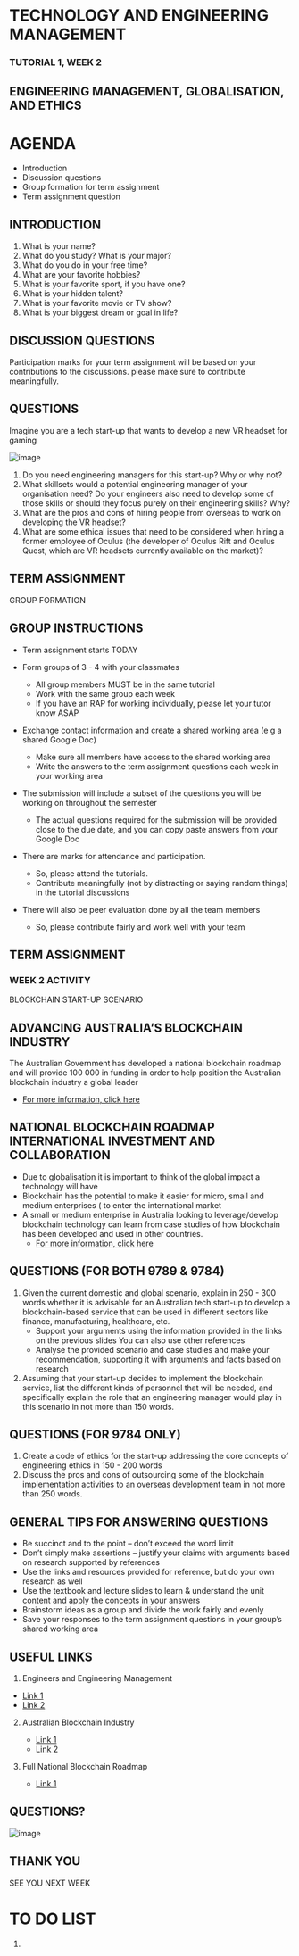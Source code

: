 # TECHNOLOGY AND ENGINEERING MANAGEMENT
### TUTORIAL 1, WEEK 2
## ENGINEERING MANAGEMENT, GLOBALISATION, AND ETHICS

# AGENDA
* Introduction
* Discussion questions
* Group formation for term assignment
* Term assignment question

## INTRODUCTION
1. What is your name?
2. What do you study? What is your major?​
3. What do you do in your free time?​
4. What are your favorite hobbies?​
5. What is your favorite sport, if you have one?​
6. What is your hidden talent?​
7. What is your favorite movie or TV show?​
8. What is your biggest dream or goal in life?

## DISCUSSION QUESTIONS
Participation marks for your term assignment will be based on your contributions to the discussions. please make sure to contribute meaningfully.

## QUESTIONS
Imagine you are a tech start-up that wants to develop a new VR headset for gaming

![image](https://github.com/I-Man-H/I-TEM/assets/125527438/0be256d6-883f-474a-8c0e-157d7e2dbb38)

1. Do you need engineering managers for this start-up? Why or why not?
2. What skillsets would a potential engineering manager of your organisation need? Do your engineers also need to develop some of those skills or should they focus purely on their engineering skills? Why?
3. What are the pros and cons of hiring people from overseas to work on developing the VR headset?
4. What are some ethical issues that need to be considered when hiring a former employee of Oculus (the developer of Oculus Rift and Oculus Quest, which are VR headsets currently available on the market)?

## TERM ASSIGNMENT
GROUP FORMATION

## GROUP INSTRUCTIONS

* Term assignment starts TODAY
* Form groups of 3 - 4 with your classmates
  * All group members MUST be in the same tutorial
  * Work with the same group each week
  * If you have an RAP for working individually, please let your tutor know ASAP

* Exchange contact information and create a shared working area (e g a shared Google Doc)
  * Make sure all members have access to the shared working area
  * Write the answers to the term assignment questions each week in your working area
* The submission will include a subset of the questions you will be working on throughout the semester
  * The actual questions required for the submission will be provided close to the due date, and you can copy paste answers from your Google Doc
* There are marks for attendance and participation.
  * So, please attend the tutorials.
  * Contribute meaningfully (not by distracting or saying random things) in the tutorial discussions
* There will also be peer evaluation done by all the
team members
  * So, please contribute fairly and work well with your team


## TERM ASSIGNMENT
### WEEK 2 ACTIVITY
BLOCKCHAIN START-UP SCENARIO

## ADVANCING AUSTRALIA’S BLOCKCHAIN INDUSTRY

The Australian Government has developed a national blockchain roadmap and will provide 100 000 in funding in order to help position the Australian blockchain industry a global leader
* [For more information, click here](https://www.minister.industry.gov.au/ministers/karenandrews/media-releases/advancing-australias-blockchain-industry)


## NATIONAL BLOCKCHAIN ROADMAP INTERNATIONAL INVESTMENT AND COLLABORATION

* Due to globalisation it is important to think of the global impact a technology will have
* Blockchain has the potential to make it easier for micro, small and medium enterprises ( to enter the international market
* A small or medium enterprise in Australia looking to leverage/develop blockchain technology can learn from case studies of how blockchain has been developed and used in other countries.
  * [For more information, click here](https://www.industry.gov.au/science-technology-and-innovation/technology)

## QUESTIONS (FOR BOTH 9789 & 9784)

1. Given the current domestic and global scenario, explain in 250 - 300 words whether it is advisable for an Australian tech start-up to develop a blockchain-based service that can be used in different sectors like finance, manufacturing, healthcare, etc.
    * Support your arguments using the information provided in the links on the previous slides You can also use other references
    * Analyse the provided scenario and case studies and make your recommendation, supporting it with arguments and facts based on research
2. Assuming that your start-up decides to implement the blockchain service, list the different kinds of personnel that will be needed, and specifically explain the role that an engineering manager would play in this scenario in not more than 150 words.

## QUESTIONS (FOR 9784 ONLY)

1. Create a code of ethics for the start-up addressing the core concepts of engineering ethics in 150 - 200 words
2. Discuss the pros and cons of outsourcing some of the blockchain implementation activities to an overseas development team in not more than 250 words.

## GENERAL TIPS FOR ANSWERING QUESTIONS

* Be succinct and to the point – don’t exceed the word limit
* Don’t simply make assertions – justify your claims with arguments based on research supported by references
* Use the links and resources provided for reference, but do your own research as well
* Use the textbook and lecture slides to learn & understand the unit content and apply the concepts in your answers
* Brainstorm ideas as a group and divide the work fairly and evenly
* Save your responses to the term assignment questions in your group’s shared working area


## USEFUL LINKS

1. Engineers and Engineering Management
  * [Link 1](https://arc.dev/employer-blog/how-to-be-a-great-engineering-manager/)
  * [Link 2](https://blog.pragmaticengineer.com/things-ive-learned-transitioning-from-engineer-to-engineering-manager/)

2. Australian Blockchain Industry
   * [Link 1](https://www.minister.industry.gov.au/ministers/karenandrews/media-releases/advancing-australias-blockchain-industry)
   * [Link 2](https://www.industry.gov.au/science-technology-and-innovation/technology)
  
3. Full National Blockchain Roadmap
   * [Link 1](chrome-extension://efaidnbmnnnibpcajpcglclefindmkaj/https://apo.org.au/sites/default/files/resource-files/2020-02/apo-nid276541.pdf)
  

## QUESTIONS?
![image](https://github.com/I-Man-H/I-TEM/assets/125527438/f49bdc28-177f-4e89-9b83-99088bd1eb65)


## THANK YOU
SEE YOU NEXT WEEK


# TO DO LIST
1. 
